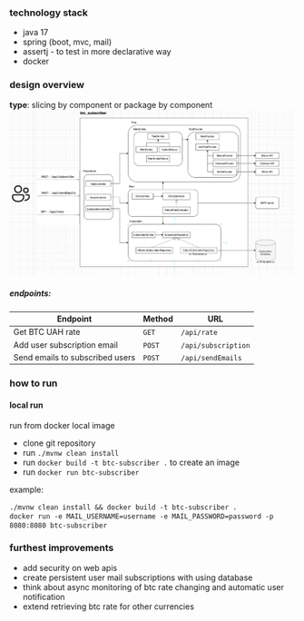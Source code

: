 ### technology stack

- java 17
- spring (boot, mvc, mail)
- assertj - to test in more declarative way
- docker


### design overview
**type**: slicing by component or package by component
![img.png](img.png)

##### endpoints:

| Endpoint                                  | Method  | URL                                 |
|-------------------------------------------|---------|-------------------------------------|
| Get BTC UAH rate                          | `GET`   | `/api/rate`                         |
| Add user subscription email               | `POST`  | `/api/subscription`                 |
| Send emails to subscribed users           | `POST`  | `/api/sendEmails`                   |


### how to run
#### local run
run from docker local image

- clone git repository
- run `./mvnw clean install`
- run `docker build -t btc-subscriber .` to create an image
- run `docker run btc-subscriber`

example:
```shell
./mvnw clean install && docker build -t btc-subscriber .
docker run -e MAIL_USERNAME=username -e MAIL_PASSWORD=password -p 8080:8080 btc-subscriber

```

### furthest improvements
- add security on web apis
- create persistent user mail subscriptions with using database
- think about async monitoring of btc rate changing and automatic user notification
- extend retrieving btc rate for other currencies
